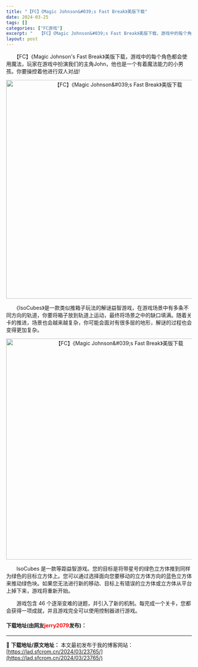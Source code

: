 ```yaml
---
title: "【FC】《Magic Johnson&#039;s Fast Break》美版下载"
date: 2024-03-25
tags: []
categories: ["FC游戏"]
excerpt: "　　【FC】《Magic Johnson&#039;s Fast Break》美版下载，游戏中的每个角色都会使用魔法，玩家在游戏中扮演我们的主角John，他也是一个有着魔法能力的小男孩。你要操控着他进行双人对战! 　　《IsoCubes》是一款类似推箱子玩法的解谜益智游戏，在游戏场景中有多条不同方向的&hellip;"
layout: post
---
```


 <p>　　【FC】《Magic Johnson&#39;s Fast Break》美版下载，游戏中的每个角色都会使用魔法，玩家在游戏中扮演我们的主角John，他也是一个有着魔法能力的小男孩。你要操控着他进行双人对战!</p> <p align="center"><img align="" border="0" src="https://lad.sfcrom.cn/wp-content/uploads/2024/03/20240325_6601959dc24d4.png" width="593" alt="【FC】《Magic Johnson&amp;#039;s Fast Break》美版下载" /></p> <p>　　《IsoCubes》是一款类似推箱子玩法的解谜益智游戏，在游戏场景中有多条不同方向的轨道，你要将箱子放到轨道上运动，最终将场景之中的缺口填满。随着关卡的推进，场景也会越来越复杂，你可能会面对有很多层的地形，解谜的过程也会变得更加复杂。</p> <p align="center"><img align="" border="0" src="https://lad.sfcrom.cn/wp-content/uploads/2024/03/20240325_6601959eb86bd.png" width="599" alt="【FC】《Magic Johnson&amp;#039;s Fast Break》美版下载" /></p> <p>　　IsoCubes 是一款等距益智游戏。您的目标是将带星号的绿色立方体推到同样为绿色的目标立方体上。您可以通过选择面向您要移动的立方体方向的蓝色立方体来推动绿色块。如果您无法进行新的移动、目标上有错误的立方体或立方体从平台上掉下来，游戏将重新开始。</p> <p>　　游戏包含 46 个逐渐变难的谜题，并引入了新的机制。每完成一个关卡，您都会获得一项成就，并且游戏完全可以使用控制器进行游戏。</p> <p><h4>下载地址(由网友<font color="red">jerry2079</font>发布)：</h4></p> 

---
📖 **下载地址/原文地址：** 本文最初发布于我的博客网站：[https://lad.sfcrom.cn/2024/03/23765/](https://lad.sfcrom.cn/2024/03/23765/)
